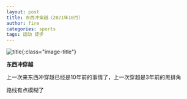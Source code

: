 ```yaml
---
layout: post
title: 东西冲穿越（2021年10月）
author: fire
categories: sports 
tags: 运动 徒步
---
```


![title](https://image.sideproject.cn/titlex/titlex_107.jpg){:class="image-title"}

**东西冲穿越**

上一次来东西冲穿越已经是10年前的事情了，上一次穿越是3年前的黑排角

路线有点模糊了

